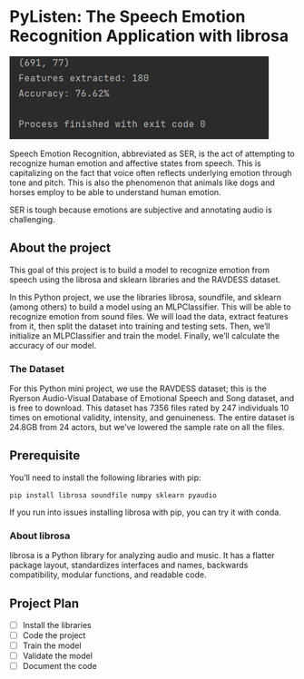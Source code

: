 # PyListen: The Speech Emotion Recognition Application with librosa


![img.png](img.png)

Speech Emotion Recognition, abbreviated as SER, is the act of attempting to 
recognize human emotion and affective states from speech. This is 
capitalizing on the fact that voice often reflects underlying emotion 
through tone and pitch. This is also the phenomenon that animals like dogs 
and horses employ to be able to understand human emotion.

SER is tough because emotions are subjective and annotating audio is 
challenging.

## About the project

This goal of this project is to build a model to recognize emotion from speech 
using the librosa and sklearn libraries and the RAVDESS dataset.

In this Python project, we use the libraries librosa, soundfile, 
and sklearn (among others) to build a model using an MLPClassifier. This 
will be able to recognize emotion from sound files. We will load the data, 
extract features from it, then split the dataset into training and testing 
sets. Then, we’ll initialize an MLPClassifier and train the model. Finally, 
we’ll calculate the accuracy of our model.

### The Dataset

For this Python mini project, we use the RAVDESS dataset; this is the 
Ryerson Audio-Visual Database of Emotional Speech and Song dataset, and is 
free to download. This dataset has 7356 files rated by 247 individuals 10 
times on emotional validity, intensity, and genuineness. The entire dataset 
is 24.8GB from 24 actors, but we’ve lowered the sample rate on all the files.

## Prerequisite

You’ll need to install the following libraries with pip:

    pip install librosa soundfile numpy sklearn pyaudio

If you run into issues installing librosa with pip, you can try it with 
conda.

### About librosa

librosa is a Python library for analyzing audio and music. It has a flatter 
package layout, standardizes interfaces and names, backwards compatibility, 
modular functions, and readable code.

## Project Plan

- [ ] Install the libraries
- [ ] Code the project
- [ ] Train the model
- [ ] Validate the model
- [ ] Document the code
